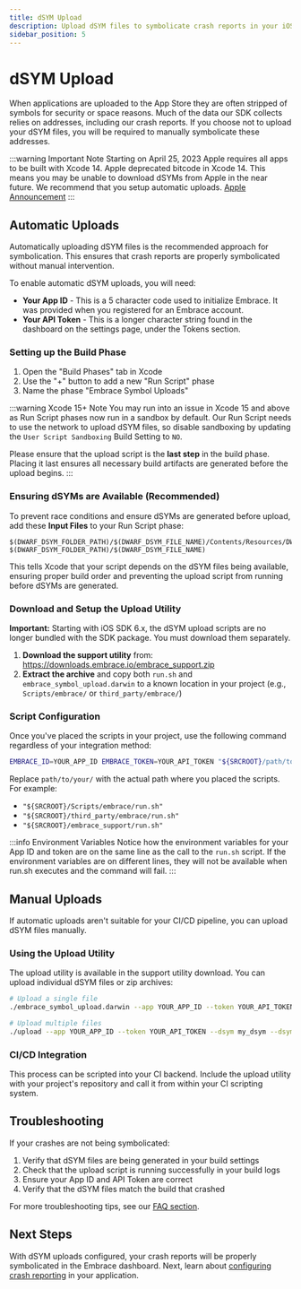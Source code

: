 ```yaml
---
title: dSYM Upload
description: Upload dSYM files to symbolicate crash reports in your iOS 6.x app
sidebar_position: 5
---
```


# dSYM Upload

When applications are uploaded to the App Store they are often stripped of symbols for security or space reasons. Much of the data our SDK collects relies on addresses, including our crash reports. If you choose not to upload your dSYM files, you will be required to manually symbolicate these addresses.

:::warning Important Note
Starting on April 25, 2023 Apple requires all apps to be built with Xcode 14. Apple deprecated bitcode in Xcode 14. This means you may be unable to download dSYMs from Apple in the near future. We recommend that you setup automatic uploads. [Apple Announcement](https://developer.apple.com/news/?id=2ygwqlzd)
:::

## Automatic Uploads

Automatically uploading dSYM files is the recommended approach for symbolication. This ensures that crash reports are properly symbolicated without manual intervention.

To enable automatic dSYM uploads, you will need:

- **Your App ID** - This is a 5 character code used to initialize Embrace. It was provided when you registered for an Embrace account.
- **Your API Token** - This is a longer character string found in the dashboard on the settings page, under the Tokens section.

### Setting up the Build Phase

1. Open the "Build Phases" tab in Xcode
2. Use the "+" button to add a new "Run Script" phase
3. Name the phase "Embrace Symbol Uploads"

:::warning Xcode 15+ Note
You may run into an issue in Xcode 15 and above as Run Script phases now run in a sandbox by default. Our Run Script needs to use the network to upload dSYM files, so disable sandboxing by updating the `User Script Sandboxing` Build Setting to `NO`.

Please ensure that the upload script is the **last step** in the build phase. Placing it last ensures all necessary build artifacts are generated before the upload begins.
:::

### Ensuring dSYMs are Available (Recommended)

To prevent race conditions and ensure dSYMs are generated before upload, add these **Input Files** to your Run Script phase:

```
$(DWARF_DSYM_FOLDER_PATH)/$(DWARF_DSYM_FILE_NAME)/Contents/Resources/DWARF/$(PRODUCT_NAME)
$(DWARF_DSYM_FOLDER_PATH)/$(DWARF_DSYM_FILE_NAME)
```

This tells Xcode that your script depends on the dSYM files being available, ensuring proper build order and preventing the upload script from running before dSYMs are generated.

### Download and Setup the Upload Utility

**Important:** Starting with iOS SDK 6.x, the dSYM upload scripts are no longer bundled with the SDK package. You must download them separately.

1. **Download the support utility** from: https://downloads.embrace.io/embrace_support.zip
2. **Extract the archive** and copy both `run.sh` and `embrace_symbol_upload.darwin` to a known location in your project (e.g., `Scripts/embrace/` or `third_party/embrace/`)

### Script Configuration

Once you've placed the scripts in your project, use the following command regardless of your integration method:

```bash
EMBRACE_ID=YOUR_APP_ID EMBRACE_TOKEN=YOUR_API_TOKEN "${SRCROOT}/path/to/your/run.sh"
```

Replace `path/to/your/` with the actual path where you placed the scripts. For example:
- `"${SRCROOT}/Scripts/embrace/run.sh"`
- `"${SRCROOT}/third_party/embrace/run.sh"`
- `"${SRCROOT}/embrace_support/run.sh"`

:::info Environment Variables
Notice how the environment variables for your App ID and token are on the same line as the call to the `run.sh` script. If the environment variables are on different lines, they will not be available when run.sh executes and the command will fail.
:::

## Manual Uploads

If automatic uploads aren't suitable for your CI/CD pipeline, you can upload dSYM files manually.

### Using the Upload Utility

The upload utility is available in the support utility download. You can upload individual dSYM files or zip archives:

```bash
# Upload a single file
./embrace_symbol_upload.darwin --app YOUR_APP_ID --token YOUR_API_TOKEN dsyms.zip

# Upload multiple files
./upload --app YOUR_APP_ID --token YOUR_API_TOKEN --dsym my_dsym --dsym my_file.zip
```

### CI/CD Integration

This process can be scripted into your CI backend. Include the upload utility with your project's repository and call it from within your CI scripting system.

## Troubleshooting

If your crashes are not being symbolicated:

1. Verify that dSYM files are being generated in your build settings
2. Check that the upload script is running successfully in your build logs
3. Ensure your App ID and API Token are correct
4. Verify that the dSYM files match the build that crashed

For more troubleshooting tips, see our [FAQ section](/ios/faq#troubleshooting-dsym-upload).

## Next Steps

With dSYM uploads configured, your crash reports will be properly symbolicated in the Embrace dashboard. Next, learn about [configuring crash reporting](/ios/6x/manual-instrumentation/error-handling) in your application. 